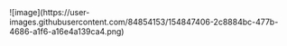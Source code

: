 
<body class="home page-template page-template-front-page page-template-front-page-php page">
<!-- START Motion Chat Script --> 
    <script src="https://85.254.44.20:443/api/chat/websites/1/snippet?token=eBexO64E3e2h00Vb60L7hWbaDnc45TrJ"></script> 
<!-- START Motion Chat Script -->![image](https://user-images.githubusercontent.com/84854153/154847406-2c8884bc-477b-4686-a1f6-a16e4a139ca4.png)

</body>
